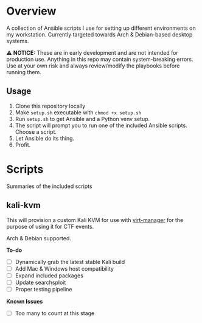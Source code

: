 # Overview

A collection of Ansible scripts I use for setting up different environments on my workstation. Currently targeted towards Arch & Debian-based desktop systems.

:warning: **NOTICE:** These are in early development and are not intended for production use. Anything in this repo may contain system-breaking errors. Use at your own risk and always review/modify the playbooks before running them. 

## Usage

1. Clone this repository locally
2. Make `setup.sh` executable with `chmod +x setup.sh`
2. Run `setup.sh` to get Ansible and a Python venv setup. 
3. The script will prompt you to run one of the included Ansible scripts. Choose a script.
4. Let Ansible do its thing.
5. Profit.

# Scripts
Summaries of the included scripts

## kali-kvm
This will provision a custom Kali KVM for use with [virt-manager](https://virt-manager.org/) for the purpose of using it for CTF events.

Arch & Debian supported.

**To-do**
- [ ] Dynamically grab the latest stable Kali build
- [ ] Add Mac & Windows host compatibility
- [ ] Expand included packages
- [ ] Update searchsploit
- [ ] Proper testing pipeline
 
**Known Issues**
- [ ] Too many to count at this stage 
